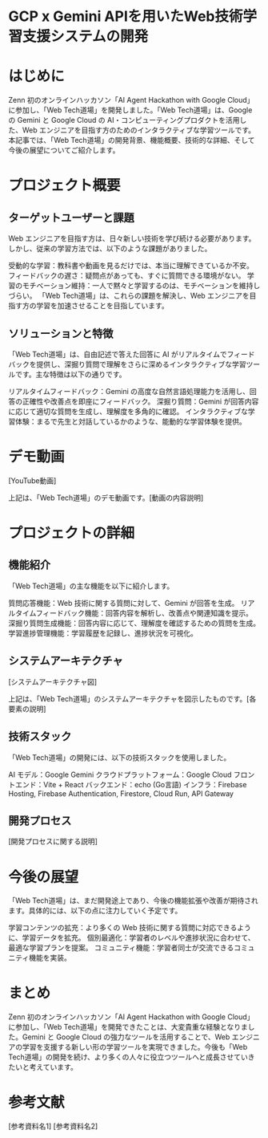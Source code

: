 # GCP x Gemini APIを用いたWeb技術学習支援システムの開発

# はじめに
Zenn 初のオンラインハッカソン「AI Agent Hackathon with Google Cloud」に参加し、「Web Tech道場」を開発しました。「Web Tech道場」は、Google の Gemini と Google Cloud の AI・コンピューティングプロダクトを活用した、Web エンジニアを目指す方のためのインタラクティブな学習ツールです。本記事では、「Web Tech道場」の開発背景、機能概要、技術的な詳細、そして今後の展望についてご紹介します。

# プロジェクト概要
## ターゲットユーザーと課題
Web エンジニアを目指す方は、日々新しい技術を学び続ける必要があります。しかし、従来の学習方法では、以下のような課題がありました。

受動的な学習：教科書や動画を見るだけでは、本当に理解できているか不安。
フィードバックの遅さ：疑問点があっても、すぐに質問できる環境がない。
学習のモチベーション維持：一人で黙々と学習するのは、モチベーションを維持しづらい。
「Web Tech道場」は、これらの課題を解決し、Web エンジニアを目指す方の学習を加速させることを目指しています。

## ソリューションと特徴
「Web Tech道場」は、自由記述で答えた回答に AI がリアルタイムでフィードバックを提供し、深掘り質問で理解をさらに深めるインタラクティブな学習ツールです。主な特徴は以下の通りです。

リアルタイムフィードバック：Gemini の高度な自然言語処理能力を活用し、回答の正確性や改善点を即座にフィードバック。
深掘り質問：Gemini が回答内容に応じて適切な質問を生成し、理解度を多角的に確認。
インタラクティブな学習体験：まるで先生と対話しているかのような、能動的な学習体験を提供。

# デモ動画
[YouTube動画]

上記は、「Web Tech道場」のデモ動画です。[動画の内容説明]

# プロジェクトの詳細
## 機能紹介
「Web Tech道場」の主な機能を以下に紹介します。

質問応答機能：Web 技術に関する質問に対して、Gemini が回答を生成。
リアルタイムフィードバック機能：回答内容を解析し、改善点や関連知識を提示。
深掘り質問生成機能：回答内容に応じて、理解度を確認するための質問を生成。
学習進捗管理機能：学習履歴を記録し、進捗状況を可視化。

## システムアーキテクチャ
[システムアーキテクチャ図]

上記は、「Web Tech道場」のシステムアーキテクチャを図示したものです。[各要素の説明]

## 技術スタック
「Web Tech道場」の開発には、以下の技術スタックを使用しました。

AI モデル：Google Gemini
クラウドプラットフォーム：Google Cloud
フロントエンド：Vite + React
バックエンド：echo (Go言語)
インフラ：Firebase Hosting, Firebase Authentication, Firestore, Cloud Run, API Gateway

## 開発プロセス
[開発プロセスに関する説明]

# 今後の展望
「Web Tech道場」は、まだ開発途上であり、今後の機能拡張や改善が期待されます。具体的には、以下の点に注力していく予定です。

学習コンテンツの拡充：より多くの Web 技術に関する質問に対応できるように、学習データを拡充。
個別最適化：学習者のレベルや進捗状況に合わせて、最適な学習プランを提案。
コミュニティ機能：学習者同士が交流できるコミュニティ機能を実装。

# まとめ
Zenn 初のオンラインハッカソン「AI Agent Hackathon with Google Cloud」に参加し、「Web Tech道場」を開発できたことは、大変貴重な経験となりました。Gemini と Google Cloud の強力なツールを活用することで、Web エンジニアの学習を支援する新しい形の学習ツールを実現できました。今後も「Web Tech道場」の開発を続け、より多くの人々に役立つツールへと成長させていきたいと考えています。

# 参考文献
[参考資料名1]
[参考資料名2]
